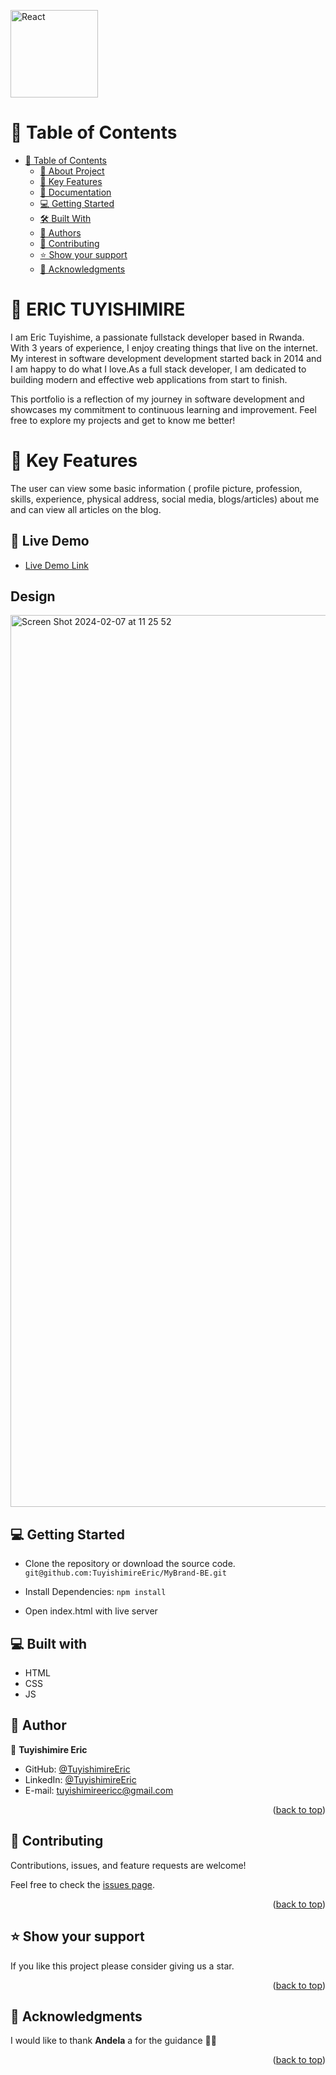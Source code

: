 <a name="readme-top"></a>

<div align="left">
  <img src="https://github.com/TuyishimireEric/MyBrand-BE/assets/102757126/b8360d06-9a6f-44cd-9f77-533057e25845" title="React" alt="React" width="140" height="140"/>
</div>

<!-- TABLE OF CONTENTS -->

# 📗 Table of Contents

- [📗 Table of Contents](#-table-of-contents)
  - [📖 About Project](#-about-project-)
  - [🧾 Key Features ](#-key-features-)
  - [🚀 Documentation ](#-documentation-)
  - [💻 Getting Started ](#-getting-started-)
  - [🛠 Built With ](#-built-with)
  - [👥 Authors ](#-authors-)
  - [🤝 Contributing ](#-contributing-)
  - [⭐️ Show your support ](#️-show-your-support-)
  - [🙏 Acknowledgments ](#-acknowledgments-)

<!-- PROJECT DESCRIPTION -->

# 📖 ERIC TUYISHIMIRE<a name="about-project"></a>
I am Eric Tuyishime, a passionate fullstack developer based in Rwanda. With 3 years of experience, I enjoy creating things that live on the internet. My interest in software development development started back in 2014 and I am happy to do what I love.As a full stack developer, I am dedicated to building modern and effective web applications from start to finish.

This portfolio is a reflection of my journey in software development and showcases my commitment to continuous learning and improvement. Feel free to explore my projects and get to know me better!


# 🧾 Key Features <a name="key-features"></a>
 The user can view some basic information ( profile picture, profession, skills, experience, physical address, social media, blogs/articles) about me and can view all articles on the blog.

## 🚀 Live Demo <a name="live-demo"></a>

- [Live Demo Link](https://tuyishimireeric.github.io/my-brand-tuyishimire-eric/)

## Design

<img width="1427" alt="Screen Shot 2024-02-07 at 11 25 52" src="https://github.com/TuyishimireEric/my-brand-tuyishimire-eric/assets/102757126/88c83082-c97a-4158-b781-03a07bfaf760">


<!-- GETTING STARTED -->

## 💻 Getting Started <a name="getting-started"></a>

- Clone the repository or download the source code.
  `git@github.com:TuyishimireEric/MyBrand-BE.git`

- Install Dependencies:
  `npm install`
- Open index.html with live server

## 💻 Built with <a name="built-with-"></a>

- HTML
- CSS
- JS

## 👥 Author <a name="authors"></a>

👤 **Tuyishimire Eric**

- GitHub: [@TuyishimireEric](https://github.com/TuyishimireEric)
- LinkedIn: [@TuyishimireEric](https://www.linkedin.com/in/TuyishimireEric/)
- E-mail: <a href="mailto:tuyishimireericc@gmail.com">tuyishimireericc@gmail.com</a>

<p align="right">(<a href="#readme-top">back to top</a>)</p>

<!-- FUTURE FEATURES -->

## 🤝 Contributing <a name="contributing"></a>

Contributions, issues, and feature requests are welcome!

Feel free to check the [issues page](https://github.com/TuyishimireEric/MyBrand-BE/issues).

<p align="right">(<a href="#readme-top">back to top</a>)</p>

<!-- SUPPORT -->

## ⭐️ Show your support <a name="support"></a>

If you like this project please consider giving us a star.

<p align="right">(<a href="#readme-top">back to top</a>)</p>

<!-- ACKNOWLEDGEMENTS -->

## 🙏 Acknowledgments <a name="acknowledgements"></a>

I would like to thank **Andela** a for the guidance 🙏🙏


<p align="right">(<a href="#readme-top">back to top</a>)</p>


